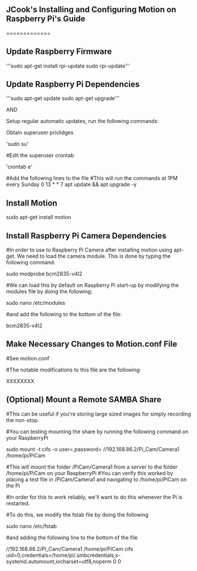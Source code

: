 ## JCook's Installing and Configuring Motion on Raspberry Pi's Guide
=============

## Update Raspberry Firmware

'''sudo apt-get install rpi-update
sudo rpi-update'''

## Update Raspberry Pi Dependencies

'''sudo apt-get update
sudo apt-get upgrade'''

AND

Setup regular automatic updates, run the following commands:

Obtain superuser privlidges

'sudo su'

#Edit the superuser crontab

'crontab e'

#Add the following lines to the file
#This will run the commands at 1PM every Sunday
0 13 * * 7 apt update && apt upgrade -y

## Install Motion

sudo apt-get install motion

## Install Raspberry Pi Camera Dependencies

#In order to use to Raspberry Pi Camera after installing motion using apt-get. We need to load the camera module. This is done by typing the following command:

sudo modprobe bcm2835-v4l2

#We can load this by default on Raspberry Pi start-up by modifying the modules file by doing the following:

sudo nano /etc/modules

#and add the following to the bottom of the file:

bcm2835-v4l2

## Make Necessary Changes to Motion.conf File

#See motion.conf

#The notable modifications to this file are the following:

XXXXXXXX

## (Optional) Mount a Remote SAMBA Share

#This can be useful if you're storing large sized images for simply recording the non-stop.

#You can testing mounting the share by running the following command on your RaspberryPi

sudo mount -t cifs -o user=<username>,password=<password> //192.168.86.2/Pi_Cam/Camera1 /home/pi/PiCam

#This will mount the folder /PiCam/Camera1 from a server to the folder /home/pi/PiCam on your RaspberryPi
#You can verify this worked by placing a test file in /PiCam/Camera1 and navigating to /home/pi/PiCam on the Pi

#In order for this to work reliably, we'll want to do this whenever the Pi is restarted.

#To do this, we modify the fstab file by doing the following

sudo nano /etc/fstab

#and adding the following line to the bottom of the file

//192.168.86.2/Pi_Cam/Camera1 /home/pi/PiCam cifs uid=0,credentials=/home/pi/.smbcredentials,x-systemd.automount,iocharset=utf8,noperm 0  0
